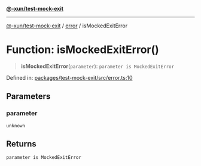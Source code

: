 [**@-xun/test-mock-exit**](../../README.md)

***

[@-xun/test-mock-exit](../../README.md) / [error](../README.md) / isMockedExitError

# Function: isMockedExitError()

> **isMockedExitError**(`parameter`): `parameter is MockedExitError`

Defined in: [packages/test-mock-exit/src/error.ts:10](https://github.com/Xunnamius/test-utils/blob/bab62ff20b44278e684bb2f1efa7572487812960/packages/test-mock-exit/src/error.ts#L10)

## Parameters

### parameter

`unknown`

## Returns

`parameter is MockedExitError`
